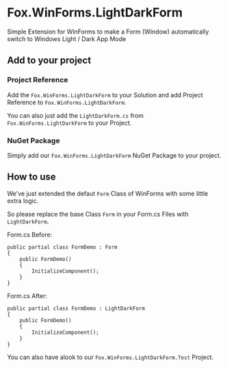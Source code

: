 # Fox.WinForms.LightDarkForm
Simple Extension for WinForms to make a Form (Window) automatically switch to Windows Light / Dark App Mode

## Add to your project

### Project Reference
Add the `Fox.WinForms.LightDarkForm` to your Solution and add Project Reference to `Fox.WinForms.LightDarkForm`.

You can also just add the `LightDarkForm.cs` from `Fox.WinForms.LightDarkForm` to your Project.

### NuGet Package
Simply add our `Fox.WinForms.LightDarkForm` NuGet Package to your project.

## How to use
We've just extended the defaut `Form` Class of WinForms with some little extra logic.

So please replace the base Class `Form` in your Form.cs Files with `LightDarkForm`.

Form.cs Before:
```
public partial class FormDemo : Form
{
    public FormDemo()
    {
        InitializeComponent();
    }
}
```

Form.cs After:
```
public partial class FormDemo : LightDarkForm
{
    public FormDemo()
    {
        InitializeComponent();
    }
}
```

You can also have alook to our `Fox.WinForms.LightDarkForm.Test` Project.
